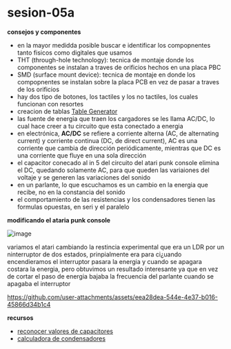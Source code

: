 # sesion-05a

__consejos y componentes__
- en la mayor medidda posible buscar e identificar los compopnentes tanto fisicos como digitales que usamos
- THT (through-hole technology): tecnica de montaje donde los componentes se instalan a traves de orificios hechos en una placa PBC
- SMD (surface mount device): tecnica de montaje en donde los compopnentes se instalan sobre la placa PCB en vez de pasar a traves de los orificios
- hay dos tipo de botones, los tactiles y los no tactiles, los cuales funcionan con resortes
- creacion de tablas [Table Generator](https://www.table-generator.de)
- las fuente de energia que traen los cargadores se les llama AC/DC, lo cual hace creer a tu circuito que esta conectado a energia
- en electrónica, __AC/DC__ se refiere a corriente alterna (AC, de alternating current) y corriente continua (DC, de direct current), AC es una corriente que cambia de dirección periódicamente, mientras que DC es una corriente que fluye en una sola dirección
- el capacitor conecado al in 5 del circuito del atari punk console elimina el DC, quedando solamente AC, para que queden las variaiones del voltaje y se generen las variaciones del sonido
- en un parlante, lo que escuchamos es un cambio en la energia que recibe, no en la constancia del sonido
- el comportamiento de las resistencias y los condensadores tienen las formulas opuestas, en seri y el paralelo

__modificando el ataria punk console__

![image](https://github.com/user-attachments/assets/09c82dad-336d-4071-a796-8b55769d20a3)

variamos el atari cambiando la restincia experimental que era un LDR por un ninterruptor de dos estados, prinpialmente era para ci¿uando encendieramos el interruptor pasara la energia y cuando se apagara costara la energia, pero obtuvimos un resultado interesante ya que en vez de cortar el paso de energia bajaba la frecuencia del parlante cuando se apagaba el interruptor

https://github.com/user-attachments/assets/eea28dea-544e-4e37-b016-45866d34b1c4

__recursos__
- [reconocer valores de capacitores](https://circuitdigest.com/calculators/capacitor-value-code-calculator)
- [calculadora de condensadores](https://www.digikey.com/en/resources/conversion-calculators/conversion-calculator-series-and-parallel-capacitor)
